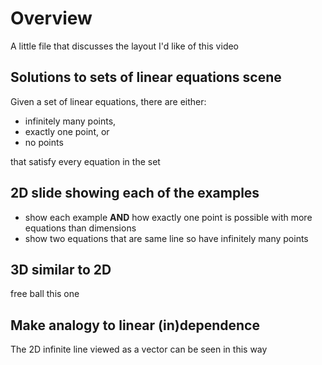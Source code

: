 # Overview

A little file that discusses the layout I'd like of this video

## Solutions to sets of linear equations scene

Given a set of linear equations, there are either:
  - infinitely many points,
  - exactly one point, or
  - no points

that satisfy every equation in the set

## 2D slide showing each of the examples

- show each example **AND** how exactly one point is possible
with more equations than dimensions
- show two equations that are same line so have infinitely many
points

## 3D similar to 2D

free ball this one

## Make analogy to linear (in)dependence

The 2D infinite line viewed as a vector can be seen in this way
